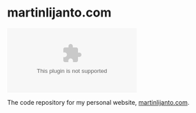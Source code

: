 # martinlijanto.com
[![Build Status](https://dev.azure.com/martinlijanto/martinlijanto.com/_apis/build/status/mlijanto.martinlijanto.com?branchName=release)](https://dev.azure.com/martinlijanto/martinlijanto.com/_build/latest?definitionId=2&branchName=release)

The code repository for my personal website, [martinlijanto.com](https://martinlijanto.com/).
